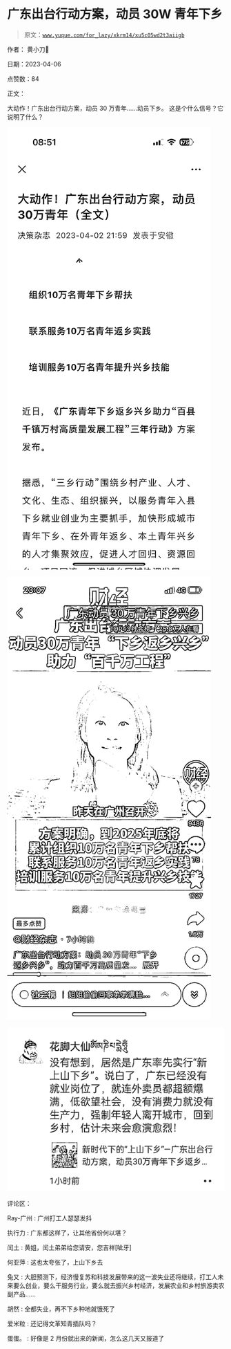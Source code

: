 # 广东出台行动方案，动员 30W 青年下乡

> 原文：[`www.yuque.com/for_lazy/xkrm14/xu5c05wd2t3aiigb`](https://www.yuque.com/for_lazy/xkrm14/xu5c05wd2t3aiigb)

作者： 黄小刀🔪

日期：2023-04-06

点赞数：84

正文：

大动作！广东出台行动方案，动员 30 万青年……动员下乡。 这是个什么信号？它说明了什么？

![](img/03e9ccffefdb7e0068a4e0d7a18a2da3.png)

![](img/0ec2f9631822117131d639df06a0b193.png)

![](img/04a03d82b28c686f62bca08eb16c7e46.png)

评论区：

Ray-广州 : 广州打工人瑟瑟发抖

执行力 : 广东都这样了，让其他省份何以堪？

闰土 : 黄姐，闰土弟弟给您请安，您吉祥[呲牙]

何亚萍 : 这也太夸张了，上山下乡去

兔又 : 大胆预测下，经济慢复苏和科技发展带来的这一波失业还将继续，打工人未来要么创业，要么干服务行业，要么就去振兴乡村经济，发展农业和乡村旅游卖农副产品……

胡然 : 全都失业，再不下乡种地就饿死了

爱米粒 : 还记得文革知青插队吗？

蛋蛋。 : 好像是 2 月份就出来的新闻，怎么这几天又报道了



